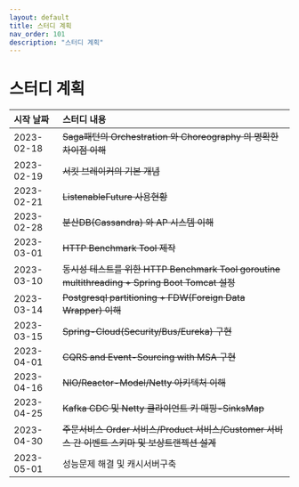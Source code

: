 ```yaml
---
layout: default
title: 스터디 계획
nav_order: 101
description: "스터디 계획"
---
```


# 스터디 계획


| 시작 날짜      | 스터디 내용                                                                               |
|:-----------|:-------------------------------------------------------------------------------------|
| 2023-02-18 | ~~Saga패턴의 Orchestration 와 Choreography 의 명확한 차이점 이해~~                                |
| 2023-02-19 | ~~서킷 브레이커의 기본 개념~~                                                                   |
| 2023-02-21 | ~~ListenableFuture 사용현황~~                                                            |
| 2023-02-28 | ~~분산DB(Cassandra) 와 AP 시스템 이해~~                                                      |
| 2023-03-01 | ~~HTTP Benchmark Tool 제작~~                                                           |
| 2023-03-10 | ~~동시성 테스트를 위한 HTTP Benchmark Tool goroutine multithreading + Spring Boot Tomcat 설정~~ |
| 2023-03-14 | ~~Postgresql partitioning + FDW(Foreign Data Wrapper) 이해~~                           |
| 2023-03-15 | ~~Spring-Cloud(Security/Bus/Eureka) 구현~~                                             |
| 2023-04-01 | ~~CQRS and Event-Sourcing with MSA 구현~~                                              |
| 2023-04-16 | ~~NIO/Reactor-Model/Netty 아키텍처 이해~~                                                  |
| 2023-04-25 | ~~Kafka CDC 및 Netty 클라이언트 키 매핑-SinksMap~~                                            |
| 2023-04-30 | ~~주문서비스 Order 서비스/Product 서비스/Customer 서비스 간 이벤트 스키마 및 보상트랜젝션 설계~~                   |
| 2023-05-01 | 성능문제 해결 및 캐시서버구축                                                                     |


